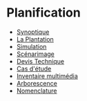 # Planification

<!-- generateSubNav -->
* [Synoptique](/contenus/3_planification/10_synoptique/)
* [La Plantation](/contenus/3_planification/20_plantation/)
* [Simulation ](/contenus/3_planification/30_simulation/)
* [Scénarimage](/contenus/3_planification/40_scenarimage/)
* [Devis Technique](/contenus/3_planification/50_devis_technique/)
* [Cas d'étude](/contenus/3_planification/60_cas_exemple/)
* [Inventaire multimédia](/contenus/3_planification/70_inventaire_multimedia/)
* [Arborescence](/contenus/3_planification/71_arborescence/)
* [Nomenclature](/contenus/3_planification/72_nomenclature/)
<!-- generateSubNavEnd -->
